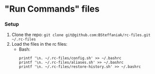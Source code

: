 # "Run Commands" files

### Setup

1. Clone the repo: `git clone git@github.com:BSteffaniak/rc-files.git ~/.rc-files`
1. Load the files in the rc files:
    * Bash:
        ```
        printf '\n. ~/.rc-files/config.sh' >> ~/.bashrc
        printf '\n. ~/.rc-files/aliases.sh' >> ~/.bashrc
        printf '\n. ~/.rc-files/restore-history.sh' >> ~/.bashrc
        ```
